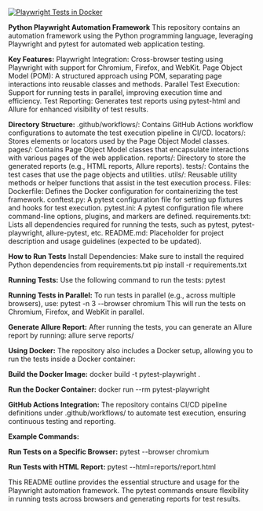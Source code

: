 [![Playwright Tests in Docker](https://github.com/niyazhashmi1105/python-playwright-automation/actions/workflows/docker.yml/badge.svg?branch=main)](https://github.com/niyazhashmi1105/python-playwright-automation/actions/workflows/docker.yml)

**Python Playwright Automation Framework**
This repository contains an automation framework using the Python programming language, leveraging Playwright and pytest for automated web application testing.

**Key Features:**
Playwright Integration: Cross-browser testing using Playwright with support for Chromium, Firefox, and WebKit.
Page Object Model (POM): A structured approach using POM, separating page interactions into reusable classes and methods.
Parallel Test Execution: Support for running tests in parallel, improving execution time and efficiency.
Test Reporting: Generates test reports using pytest-html and Allure for enhanced visibility of test results.

**Directory Structure:**
.github/workflows/: Contains GitHub Actions workflow configurations to automate the test execution pipeline in CI/CD.
locators/: Stores elements or locators used by the Page Object Model classes.
pages/: Contains Page Object Model classes that encapsulate interactions with various pages of the web application.
reports/: Directory to store the generated reports (e.g., HTML reports, Allure reports).
tests/: Contains the test cases that use the page objects and utilities.
utils/: Reusable utility methods or helper functions that assist in the test execution process.
Files:
Dockerfile: Defines the Docker configuration for containerizing the test framework.
conftest.py: A pytest configuration file for setting up fixtures and hooks for test execution.
pytest.ini: A pytest configuration file where command-line options, plugins, and markers are defined.
requirements.txt: Lists all dependencies required for running the tests, such as pytest, pytest-playwright, allure-pytest, etc.
README.md: Placeholder for project description and usage guidelines (expected to be updated).

**How to Run Tests**
Install Dependencies: Make sure to install the required Python dependencies from requirements.txt
pip install -r requirements.txt

**Running Tests:** Use the following command to run the tests:
pytest

**Running Tests in Parallel:** To run tests in parallel (e.g., across multiple browsers), use:
pytest -n 3 --browser chromium
This will run the tests on Chromium, Firefox, and WebKit in parallel.

**Generate Allure Report:** 
After running the tests, you can generate an Allure report by running:
allure serve reports/

**Using Docker:** The repository also includes a Docker setup, allowing you to run the tests inside a Docker container:

**Build the Docker Image:**
docker build -t pytest-playwright .

**Run the Docker Container:**
docker run --rm pytest-playwright

**GitHub Actions Integration:** 
The repository contains CI/CD pipeline definitions under .github/workflows/ to automate test execution, ensuring continuous testing and reporting.

**Example Commands:**

**Run Tests on a Specific Browser:**
pytest --browser chromium

**Run Tests with HTML Report:**
pytest --html=reports/report.html

This README outline provides the essential structure and usage for the Playwright automation framework. 
The pytest commands ensure flexibility in running tests across browsers and generating reports for test results.
